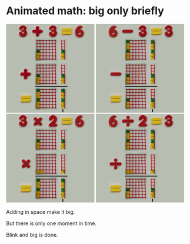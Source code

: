 # Animated math: big only briefly

![](../img/dynamic_d1_r_plus_240.gif)
![](../img/dynamic_d1_r_minus_240.gif)
![](../img/dynamic_d1_r_times_240.gif)
![](../img/dynamic_d1_r_div_240.gif)

Adding in space make it big.

But there is only one moment in time.

Blink and big is done.
